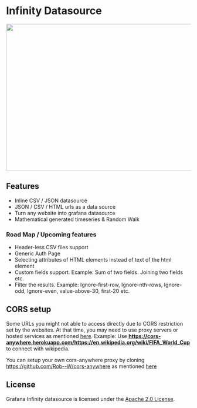 # Infinity Datasource

<p align="center">
  <img align="center" src="https://user-images.githubusercontent.com/153843/92741922-03491380-f377-11ea-9c31-9a744afd3388.png" width="800" height="400"/>
</p>

## Features

* Inline CSV / JSON datasource
* JSON / CSV / HTML urls as a data source
* Turn any website into grafana datasource
* Mathematical generated timeseries & Random Walk

### Road Map / Upcoming features

* Header-less CSV files support
* Generic Auth Page
* Selecting attributes of HTML elements instead of text of the html element
* Custom fields support. Example: Sum of two fields. Joining two fields etc.
* Filter the results. Example: Ignore-first-row, Ignore-nth-rows, Ignore-odd, Ignore-even, value-above-30, first-20 etc.

## CORS setup

Some URLs you might not able to access directly due to CORS restriction set by the websites. At that time, you may need to use proxy servers or hosted services as mentioned [here](https://stackoverflow.com/a/32167044/1576253). Example: Use **https://cors-anywhere.herokuapp.com/https://en.wikipedia.org/wiki/FIFA_World_Cup** to connect with wikipedia.

You can setup your own cors-anywhere proxy by cloning https://github.com/Rob--W/cors-anywhere as mentioned [here](https://stackoverflow.com/a/47085173/1576253)

## License

Grafana Infinity datasource is licensed under the [Apache 2.0 License](https://github.com/yesoreyeram/grafana-infinity-datasource/blob/master/LICENSE).
